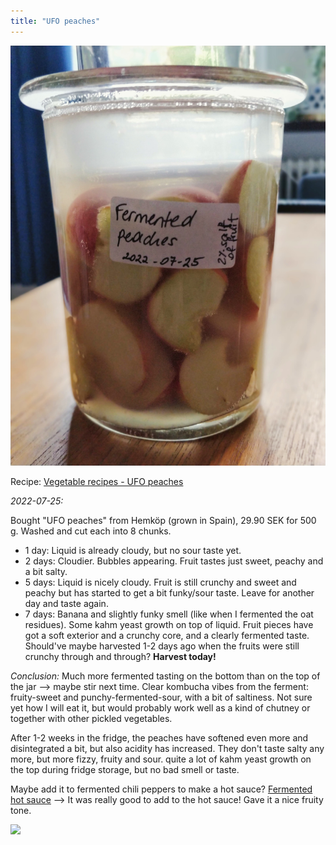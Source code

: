 ```yaml
---
title: "UFO peaches"
---
```


![](projects/attachments/Fermented%20peaches.jpg)

Recipe: [Vegetable recipes - UFO peaches](projects/fermentation/Vegetable%20recipes.md#UFO%20peaches)

_2022-07-25:_

Bought "UFO peaches" from Hemköp (grown in Spain), 29.90 SEK for 500 g. Washed and cut each into 8 chunks. 

- 1 day: Liquid is already cloudy, but no sour taste yet.
- 2 days: Cloudier. Bubbles appearing. Fruit tastes just sweet, peachy and a bit salty.
- 5 days: Liquid is nicely cloudy. Fruit is still crunchy and sweet and peachy but has started to get a bit funky/sour taste. Leave for another day and taste again.
- 7 days: Banana and slightly funky smell (like when I fermented the oat residues). Some kahm yeast growth on top of liquid. Fruit pieces have got a soft exterior and a crunchy core, and a clearly fermented taste. Should've maybe harvested 1-2 days ago when the fruits were still crunchy through and through? **Harvest today!**

_Conclusion:_ Much more fermented tasting on the bottom than on the top of the jar --> maybe stir next time. Clear kombucha vibes from the ferment: fruity-sweet and punchy-fermented-sour, with a bit of saltiness. Not sure yet how I will eat it, but would probably work well as a kind of chutney or together with other pickled vegetables. 

After 1-2 weeks in the fridge, the peaches have softened even more and disintegrated a bit, but also acidity has increased. They don't taste salty any more, but more fizzy, fruity and sour. quite a lot of kahm yeast growth on the top during fridge storage, but no bad smell or taste. 

Maybe add it to fermented chili peppers to make a hot sauce? [Fermented hot sauce](Fermented%20hot%20sauce) --> It was really good to add to the hot sauce! Gave it a nice fruity tone.

![](projects/attachments/Peaches%2002.jpeg)